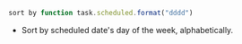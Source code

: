 <!-- placeholder to force blank line before included text -->


```javascript
sort by function task.scheduled.format("dddd")
```

- Sort by scheduled date's day of the week, alphabetically.


<!-- placeholder to force blank line after included text -->
